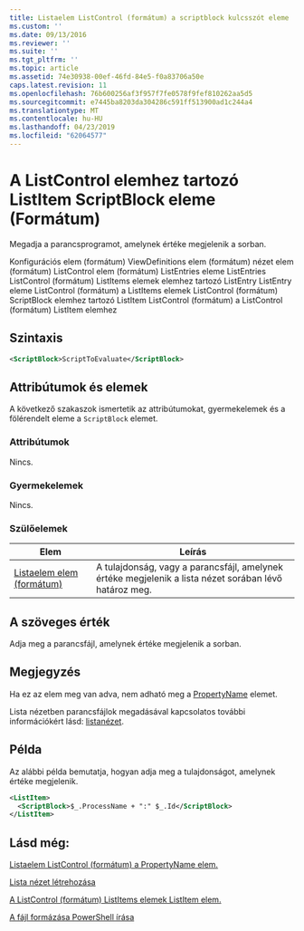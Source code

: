 ```yaml
---
title: Listaelem ListControl (formátum) a scriptblock kulcsszót eleme |} A Microsoft Docs
ms.custom: ''
ms.date: 09/13/2016
ms.reviewer: ''
ms.suite: ''
ms.tgt_pltfrm: ''
ms.topic: article
ms.assetid: 74e30938-00ef-46fd-84e5-f0a83706a50e
caps.latest.revision: 11
ms.openlocfilehash: 76b600256af3f957f7fe0578f9fef810262aa5d5
ms.sourcegitcommit: e7445ba8203da304286c591ff513900ad1c244a4
ms.translationtype: MT
ms.contentlocale: hu-HU
ms.lasthandoff: 04/23/2019
ms.locfileid: "62064577"
---
```

# <a name="scriptblock-element-for-listitem-for-listcontrol-format"></a>A ListControl elemhez tartozó ListItem ScriptBlock eleme (Formátum)

Megadja a parancsprogramot, amelynek értéke megjelenik a sorban.

Konfigurációs elem (formátum) ViewDefinitions elem (formátum) nézet elem (formátum) ListControl elem (formátum) ListEntries eleme ListEntries ListControl (formátum) ListItems elemek elemhez tartozó ListEntry ListEntry eleme ListControl (formátum) a ListItems elemek ListControl (formátum) ScriptBlock elemhez tartozó ListItem ListControl (formátum) a ListControl (formátum) ListItem elemhez

## <a name="syntax"></a>Szintaxis

```xml
<ScriptBlock>ScriptToEvaluate</ScriptBlock>
```

## <a name="attributes-and-elements"></a>Attribútumok és elemek

A következő szakaszok ismertetik az attribútumokat, gyermekelemek és a fölérendelt eleme a `ScriptBlock` elemet.

### <a name="attributes"></a>Attribútumok

Nincs.

### <a name="child-elements"></a>Gyermekelemek

Nincs.

### <a name="parent-elements"></a>Szülőelemek

|Elem|Leírás|
|-------------|-----------------|
|[Listaelem elem (formátum)](./listitem-element-for-listitems-for-listcontrol-format.md)|A tulajdonság, vagy a parancsfájl, amelynek értéke megjelenik a lista nézet sorában lévő határoz meg.|

## <a name="text-value"></a>A szöveges érték

Adja meg a parancsfájl, amelynek értéke megjelenik a sorban.

## <a name="remarks"></a>Megjegyzés

Ha ez az elem meg van adva, nem adható meg a [PropertyName](./propertyname-element-for-listitem-for-listcontrol-format.md) elemet.

Lista nézetben parancsfájlok megadásával kapcsolatos további információkért lásd: [listanézet](./creating-a-list-view.md).

## <a name="example"></a>Példa

Az alábbi példa bemutatja, hogyan adja meg a tulajdonságot, amelynek értéke megjelenik.

```xml
<ListItem>
  <ScriptBlock>$_.ProcessName + ":" $_.Id</ScriptBlock>
</ListItem>

```

## <a name="see-also"></a>Lásd még:

[Listaelem ListControl (formátum) a PropertyName elem.](./propertyname-element-for-listitem-for-listcontrol-format.md)

[Lista nézet létrehozása](./creating-a-list-view.md)

[A ListControl (formátum) ListItems elemek ListItem elem.](./listitem-element-for-listitems-for-listcontrol-format.md)

[A fájl formázása PowerShell írása](./writing-a-powershell-formatting-file.md)
